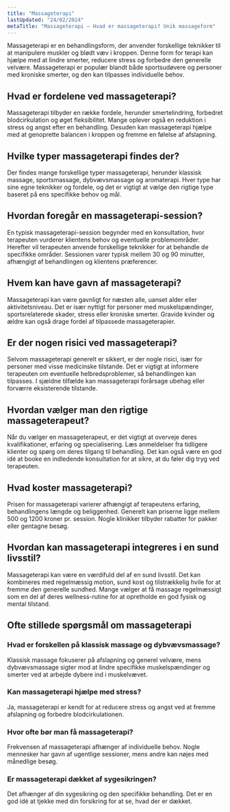```yaml
---
title: "Massageterapi"
lastUpdated: "24/02/2024"
metaTitle: "Massageterapi – Hvad er massageterapi? Unik massageform"
---
```


Massageterapi er en behandlingsform, der anvender forskellige teknikker til at manipulere muskler og blødt væv i kroppen. Denne form for terapi kan hjælpe med at lindre smerter, reducere stress og forbedre den generelle velvære. Massageterapi er populær blandt både sportsudøvere og personer med kroniske smerter, og den kan tilpasses individuelle behov.

## Hvad er fordelene ved massageterapi?

Massageterapi tilbyder en række fordele, herunder smertelindring, forbedret blodcirkulation og øget fleksibilitet. Mange oplever også en reduktion i stress og angst efter en behandling. Desuden kan massageterapi hjælpe med at genoprette balancen i kroppen og fremme en følelse af afslapning.

## Hvilke typer massageterapi findes der?

Der findes mange forskellige typer massageterapi, herunder klassisk massage, sportsmassage, dybvævsmassage og aromaterapi. Hver type har sine egne teknikker og fordele, og det er vigtigt at vælge den rigtige type baseret på ens specifikke behov og mål.

## Hvordan foregår en massageterapi-session?

En typisk massageterapi-session begynder med en konsultation, hvor terapeuten vurderer klientens behov og eventuelle problemområder. Herefter vil terapeuten anvende forskellige teknikker for at behandle de specifikke områder. Sessionen varer typisk mellem 30 og 90 minutter, afhængigt af behandlingen og klientens præferencer.

## Hvem kan have gavn af massageterapi?

Massageterapi kan være gavnligt for næsten alle, uanset alder eller aktivitetsniveau. Det er især nyttigt for personer med muskelspændinger, sportsrelaterede skader, stress eller kroniske smerter. Gravide kvinder og ældre kan også drage fordel af tilpassede massageterapier.

## Er der nogen risici ved massageterapi?

Selvom massageterapi generelt er sikkert, er der nogle risici, især for personer med visse medicinske tilstande. Det er vigtigt at informere terapeuten om eventuelle helbredsproblemer, så behandlingen kan tilpasses. I sjældne tilfælde kan massageterapi forårsage ubehag eller forværre eksisterende tilstande.

## Hvordan vælger man den rigtige massageterapeut?

Når du vælger en massageterapeut, er det vigtigt at overveje deres kvalifikationer, erfaring og specialisering. Læs anmeldelser fra tidligere klienter og spørg om deres tilgang til behandling. Det kan også være en god idé at booke en indledende konsultation for at sikre, at du føler dig tryg ved terapeuten.

## Hvad koster massageterapi?

Prisen for massageterapi varierer afhængigt af terapeutens erfaring, behandlingens længde og beliggenhed. Generelt kan priserne ligge mellem 500 og 1200 kroner pr. session. Nogle klinikker tilbyder rabatter for pakker eller gentagne besøg.

## Hvordan kan massageterapi integreres i en sund livsstil?

Massageterapi kan være en værdifuld del af en sund livsstil. Det kan kombineres med regelmæssig motion, sund kost og tilstrækkelig hvile for at fremme den generelle sundhed. Mange vælger at få massage regelmæssigt som en del af deres wellness-rutine for at opretholde en god fysisk og mental tilstand.

## Ofte stillede spørgsmål om massageterapi

### Hvad er forskellen på klassisk massage og dybvævsmassage?

Klassisk massage fokuserer på afslapning og generel velvære, mens dybvævsmassage sigter mod at lindre specifikke muskelspændinger og smerter ved at arbejde dybere ind i muskelvævet.

### Kan massageterapi hjælpe med stress?

Ja, massageterapi er kendt for at reducere stress og angst ved at fremme afslapning og forbedre blodcirkulationen.

### Hvor ofte bør man få massageterapi?

Frekvensen af massageterapi afhænger af individuelle behov. Nogle mennesker har gavn af ugentlige sessioner, mens andre kan nøjes med månedlige besøg.

### Er massageterapi dækket af sygesikringen?

Det afhænger af din sygesikring og den specifikke behandling. Det er en god idé at tjekke med din forsikring for at se, hvad der er dækket.